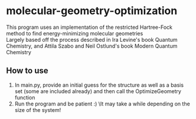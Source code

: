 # molecular-geometry-optimization
This program uses an implementation of the restricted Hartree-Fock method to find energy-minimizing molecular geometries\
Largely based off the process described in Ira Levine's book Quantum Chemistry, and Attila Szabo and Neil Ostlund's book Modern Quantum Chemistry

## How to use

1. In main.py, provide an initial guess for the structure as well as a basis set (some are included already) and then call the OptimizeGeometry function
2. Run the program and be patient :)
\It may take a while depending on the size of the system!
